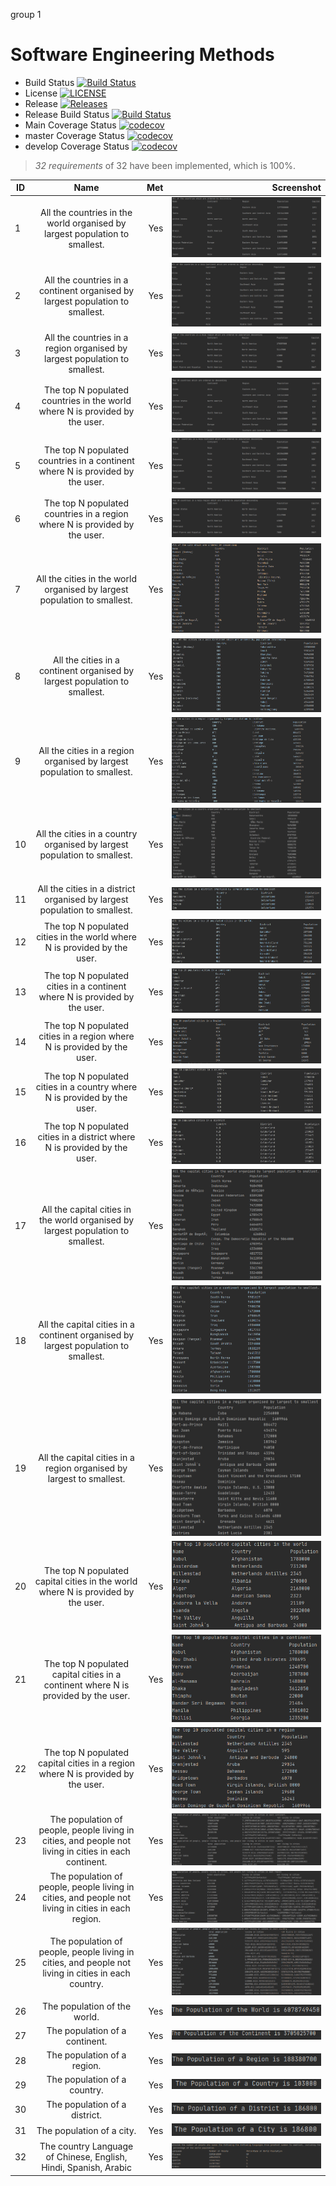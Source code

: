 group 1 

# Software Engineering Methods

- Build Status [![Build Status](https://travis-ci.com/groupgp1/group1.svg?branch=master)](https://travis-ci.com/groupgp1/group1)
- License [![LICENSE](https://img.shields.io/github/license/groupgp1/group1.svg?style=flat-square)](https://github.com/groupgp1/group1/blob/master/LICENSE)
- Release [![Releases](https://img.shields.io/github/release/groupgp1/group1/all.svg?style=flat-square)](https://github.com/groupgp1/group1/releases)
- Release Build Status [![Build Status](https://travis-ci.com/groupgp1/group1.svg?branch=release)](https://travis-ci.com/groupgp1/group1)
- Main Coverage Status [![codecov](https://codecov.io/gh/groupgp1/group1/branch/main/graph/badge.svg?token=ZAS8uKDLFr)](https://codecov.io/gh/groupgp1/group1)
- master Coverage Status [![codecov](https://codecov.io/gh/groupgp1/group1/branch/master/graph/badge.svg?token=ZAS8uKDLFr)](https://codecov.io/gh/groupgp1/group1)
- develop Coverage Status [![codecov](https://codecov.io/gh/groupgp1/group1/branch/develop/graph/badge.svg?token=ZAS8uKDLFr)](https://codecov.io/gh/groupgp1/group1)



>*32 requirements* of 32 have been implemented, which is 100%.

| ID  |                                     Name                                                                |  Met | Screenshot |
|-----|:-------------------------------------------------------------------------------------------------------:|------:|------:|
|  1  |  All the countries in the world organised by largest population to smallest.                            |  Yes  |  ![image 2](./image/2.png "image2")       |   |
|  2  |  All the countries in a continent organised by largest population to smallest.                          |  Yes  |  ![image 3](./image/3.png "image3")       |   |
|  3  |  All the countries in a region organised by largest population to smallest.                             |  Yes  |  ![image 4](./image/4.png "image4")       |   |
|  4  |  The top N populated countries in the world where N is provided by the user.                            |  Yes  |  ![image 5](./image/5.png "image5")       |   |
|  5  |  The top N populated countries in a continent where N is provided by the user.                          |  Yes  |  ![image 6](./image/6.png "image6")       |   |
|  6  |  The top N populated countries in a region where N is provided by the user.                             |  Yes  |  ![image 7](./image/7.png "image7")       |   |
|  7  |  All the cities in the world organised by largest population to smallest.                               |  Yes  |  ![image 8](./image/8.png "image8")       |
|  8  |  All the cities in a continent organised by largest population to smallest.                             |  Yes  |  ![image 9](./image/9.png "image9")       |
|  9  |  All the cities in a region organised by largest population to smallest.                                |  Yes  |   ![image 10](./image/10.png "image10")   |
| 10  |  All the cities in a country organised by largest population to smallest.                               |  Yes  |   ![image 11](./image/11.png "image11")   |
| 11  |  All the cities in a district organised by largest population to smallest.                              |  Yes  |  ![image 12](./image/12.png "image12")    |
| 12  |  The top N populated cities in the world where N is provided by the user.                               |  Yes  |  ![image 13](./image/13.png "image13")    |
| 13  |  The top N populated cities in a continent where N is provided by the user.                             |  Yes  |  ![image 14](./image/14.png "image14")    |
| 14  |  The top N populated cities in a region where N is provided by the user.                                |  Yes  |  ![image 15](./image/15.png "image15")    |
| 15  |  The top N populated cities in a country where N is provided by the user.                               |  Yes  |  ![image 16](./image/16.png "image16")    |
| 16  |  The top N populated cities in a district where N is provided by the user.                              |  Yes  |  ![image 17](./image/17.png "image17")    |
| 17  |  All the capital cities in the world organised by largest population to smallest.                       |  Yes  |  ![image 18](./image/18.png "image18")    |
| 18  |  All the capital cities in a continent organised by largest population to smallest.                     |  Yes  |  ![image 19](./image/19.png "image19")    |
| 19  |  All the capital cities in a region organised by largest to smallest.                                   |  Yes  |  ![image 20](./image/20.png "image20")    |
| 20  |  The top N populated capital cities in the world where N is provided by the user.                       |  Yes  |  ![image 21](./image/21.png "image21")    |
| 21  |  The top N populated capital cities in a continent where N is provided by the user.                     |  Yes  |  ![image 22](./image/22.png "image22")    |
| 22  |  The top N populated capital cities in a region where N is provided by the user.                        |  Yes  |  ![image 23](./image/23.png "image23")    |
| 23  |  The population of people, people living in cities, and people not living in cities in each continent.  |  Yes  |  ![image 25](./image/25.png "image25")    |
| 24  |  The population of people, people living in cities, and people not living in cities in each region.     |  Yes  |  ![image 24](./image/24.png "image24")    |
| 25  |  The population of people, people living in cities, and people not living in cities in each country.    |  Yes  |  ![image 1](./image/1.png "image1")       |
| 26  |  The population of the world.                                                                           |  Yes  |  ![image 26](./image/26.png "image26")    |
| 27  |  The population of a continent.                                                                         |  Yes  |  ![image 27](./image/27.png "image27")    |
| 28  |  The population of a region.                                                                            |  Yes  |  ![image 28](./image/28.png "image28")    |
| 29  |  The population of a country.                                                                           |  Yes  |  ![image 29](./image/29.png "image29")    |
| 30  |  The population of a district.                                                                          |  Yes  |  ![image 30](./image/30.png "image30")    |
| 31  |  The population of a city.                                                                              |  Yes  |  ![image 31](./image/31.png "image31")    |
| 32  |  The country Language of Chinese, English, Hindi, Spanish, Arabic                                       |  Yes  |  ![image 32](./image/32.png "image32")    |










